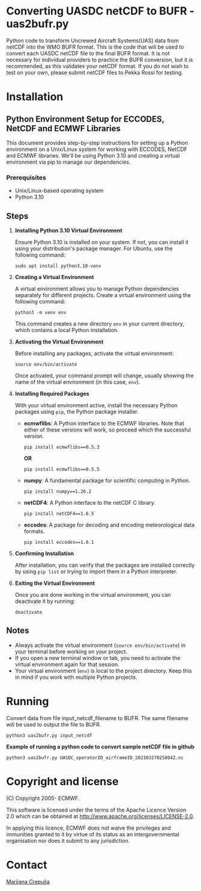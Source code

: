 # Converting UASDC netCDF to BUFR - uas2bufr.py

Python code to transform Uncrewed Aircraft Systems(UAS) data from netCDF into the WMO BUFR format. This is the code that will be used to convert each UASDC netCDF file to the final BUFR format. It is not necessary for individual providers to practice the BUFR conversion, but it is recommended, as this validates your netCDF format. If you do not wish to test on your own, please submit netCDF files to Pekka Rossi for testing. 

# Installation

## Python Environment Setup for ECCODES, NetCDF and ECMWF Libraries

This document provides step-by-step instructions for setting up a Python environment on a Unix/Linux system for working with ECCODES, NetCDF and ECMWF libraries. We'll be using Python 3.10 and creating a virtual environment via pip to manage our dependencies.

### Prerequisites

- Unix/Linux-based operating system
- Python 3.10

## Steps

1. **Installing Python 3.10 Virtual Environment**

   Ensure Python 3.10 is installed on your system. If not, you can install it using your distribution's package manager. For Ubuntu, use the following command:

   ```
   sudo apt install python3.10-venv
   ```

2. **Creating a Virtual Environment**

   A virtual environment allows you to manage Python dependencies separately for different projects. Create a virtual environment using the following command:

   ```
   python3 -m venv env
   ```

   This command creates a new directory `env` in your current directory, which contains a local Python installation.

3. **Activating the Virtual Environment**

   Before installing any packages, activate the virtual environment:

   ```
   source env/bin/activate
   ```

   Once activated, your command prompt will change, usually showing the name of the virtual environment (in this case, `env`).

4. **Installing Required Packages**

   With your virtual environment active, install the necessary Python packages using `pip`, the Python package installer.
   
   - **ecmwflibs**: A Python interface to the ECMWF libraries. Note that either of these versions will work, so proceed which the successful version.

     ```
     pip install ecmwflibs==0.5.3
     ``` 
     **OR** 
     ```
     pip install ecmwflibs==0.5.5
     ```

   - **numpy**: A fundamental package for scientific computing in Python.

     ```
     pip install numpy==1.26.2
     ```

   - **netCDF4**: A Python interface to the netCDF C library.

     ```
     pip install netCDF4==1.6.5
     ```

   - **eccodes**: A package for decoding and encoding meteorological data formats.

     ```
     pip install eccodes==1.6.1
     ```

5. **Confirming Installation**

   After installation, you can verify that the packages are installed correctly by using `pip list` or trying to import them in a Python interpreter.

6. **Exiting the Virtual Environment**

   Once you are done working in the virtual environment, you can deactivate it by running:

   ```
   deactivate
   ```

## Notes

- Always activate the virtual environment (`source env/bin/activate`) in your terminal before working on your project.
- If you open a new terminal window or tab, you need to activate the virtual environment again for that session.
- Your virtual environment (`env`) is local to the project directory. Keep this in mind if you work with multiple Python projects.

# Running
Convert data from file input_netcdf_filename to BUFR. The same filename will be used to output the file to BUFR.

`python3 uas2bufr.py input_netcdf`

**Example of running a python code to convert sample netCDF file in github**  

`python3 uas2bufr.py UASDC_operatorID_airframeID_20230327025804Z.nc`

# Copyright and license
(C) Copyright 2005- ECMWF.

This software is licensed under the terms of the Apache Licence Version 2.0 which can be obtained at http://www.apache.org/licenses/LICENSE-2.0.

In applying this licence, ECMWF does not waive the privileges and immunities granted to it by virtue of its status as an intergovernmental organisation nor does it submit to any jurisdiction.

# Contact
[Marijana Crepulja](https://github.com/marijanacrepulja)

